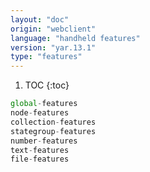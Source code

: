 ```yaml
---
layout: "doc"
origin: "webclient"
language: "handheld features"
version: "yar.13.1"
type: "features"
---
```


1. TOC
{:toc}

```js
global-features
node-features
collection-features
stategroup-features
number-features
text-features
file-features
```
